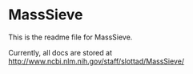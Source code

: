 MassSieve
=========

This is the readme file for MassSieve.

Currently, all docs are stored at http://www.ncbi.nlm.nih.gov/staff/slottad/MassSieve/


